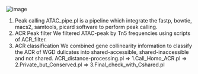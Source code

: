 ![image](https://github.com/bilibilij/Personal-bioinformatic-scripts/blob/main/5.ATAC_pipe/ACR.jpg)
1. Peak calling
ATAC_pipe.pl is a pipeline which integrate the fastp, bowtie, macs2, samtools, picard software to perform peak calling.
2. ACR Peak filter
We filtered ATAC-peak by Tn5 frequencies using scripts of ACR_filter.
3. ACR classification
We combined gene collinearity information to classify the ACR of WGD dulicates into shared-accessible, shared-inaccessible and not shared.
ACR_distance-processing.pl => 1.Call_Homo_ACR.pl => 2.Private_but_Conserved.pl => 3.Final_check_with_Cshared.pl
